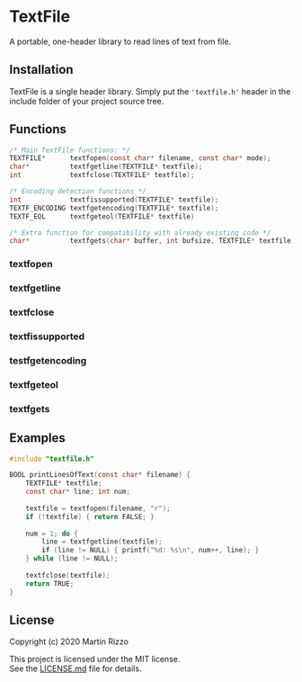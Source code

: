 TextFile
========

A portable, one-header library to read lines of text from file.


Installation
------------
TextFile is a single header library. Simply put the `'textfile.h'` header in the include folder of your project source tree.

Functions
---------

```C
/* Main TextFile functions: */
TEXTFILE*      textfopen(const char* filename, const char* mode);
char*          textfgetline(TEXTFILE* textfile);
int            textfclose(TEXTFILE* textfile);

/* Encoding detection functions */
int            textfissupported(TEXTFILE* textfile);
TEXTF_ENCODING textfgetencoding(TEXTFILE* textfile);
TEXTF_EOL      textfgeteol(TEXTFILE* textfile)

/* Extra function for compatibility with already existing code */
char*          textfgets(char* buffer, int bufsize, TEXTFILE* textfile);
```

### textfopen
### textfgetline
### textfclose

### textfissupported
### testfgetencoding
### textfgeteol

### textfgets


Examples
--------

```C
#include "textfile.h"

BOOL printLinesOfText(const char* filename) {
    TEXTFILE* textfile;
    const char* line; int num;
    
    textfile = textfopen(filename, "r");
    if (!textfile) { return FALSE; }
    
    num = 1; do {
        line = textfgetline(textfile);
        if (line != NULL) { printf("%d: %s\n", num++, line); }
    } while (line != NULL);
    
    textfclose(textfile);
    return TRUE;
}

```

License
-------

Copyright (c) 2020 Martin Rizzo

This project is licensed under the MIT license.  
See the [LICENSE.md]("LICENSE.md") file for details.

